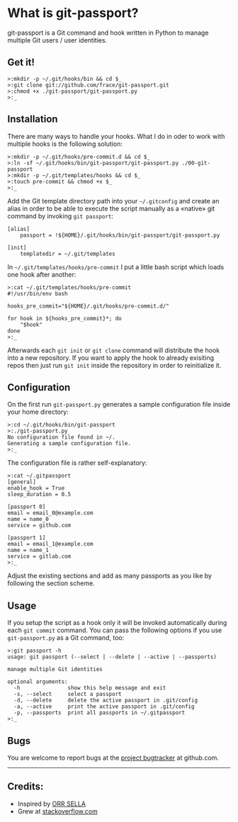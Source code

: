 # What is git-passport?
git-passport is a Git command and hook written in Python to manage multiple Git
users / user identities.


## Get it!
```
>:mkdir -p ~/.git/hooks/bin && cd $_
>:git clone git://github.com/frace/git-passport.git
>:chmod +x ./git-passport/git-passport.py
>:_
```


## Installation
There are many ways to handle your hooks. What I do in oder to work with
multiple hooks is the following solution:
```
>:mkdir -p ~/.git/hooks/pre-commit.d && cd $_
>:ln -sf ~/.git/hooks/bin/git-passport/git-passport.py ./00-git-passport
>:mkdir -p ~/.git/templates/hooks && cd $_
>:touch pre-commit && chmod +x $_
>:_
```

Add the Git template directory path into your `~/.gitconfig` and create an
alias in order to be able to execute the script manually as a «native» git
command by invoking `git passport`:
```
[alias]
    passport = !${HOME}/.git/hooks/bin/git-passport/git-passport.py

[init]
    templatedir = ~/.git/templates
```

In `~/.git/templates/hooks/pre-commit` I put a little bash script which
loads one hook after another:
```
>:cat ~/.git/templates/hooks/pre-commit
#!/usr/bin/env bash

hooks_pre_commit="${HOME}/.git/hooks/pre-commit.d/"

for hook in ${hooks_pre_commit}*; do
    "$hook"
done
>:_
```

Afterwards each `git init` or `git clone` command will distribute
the hook into a new repository.
If you want to apply the hook to already exisiting repos then just run
`git init` inside the repository in order to reinitialize it.


## Configuration
On the first run `git-passport.py` generates a sample configuration file inside
your home directory:
```
>:cd ~/.git/hooks/bin/git-passport
>:./git-passport.py
No configuration file found in ~/.
Generating a sample configuration file.
>:_
```

The configuration file is rather self-explanatory:
```
>:cat ~/.gitpassport
[general]
enable_hook = True
sleep_duration = 0.5

[passport 0]
email = email_0@example.com
name = name_0
service = github.com

[passport 1]
email = email_1@example.com
name = name_1
service = gitlab.com
>:_
```

Adjust the existing sections and add as many passports as you like by following
the section scheme.


## Usage
If you setup the script as a hook only it will be invoked automatically
during each `git commit` command.
You can pass the following options if you use `git-passport.py` as a Git
command, too:
```
>:git passport -h
usage: git passport (--select | --delete | --active | --passports)

manage multiple Git identities

optional arguments:
  -h               show this help message and exit
  -s, --select     select a passport
  -d, --delete     delete the active passport in .git/config
  -a, --active     print the active passport in .git/config
  -p, --passports  print all passports in ~/.gitpassport
>:_
```


## Bugs
You are welcome to report bugs at the [project bugtracker][project-bugtracker]
at github.com.

[project-bugtracker]: https://github.com/frace/git-passport/issues


* * *
## Credits:
+ Inspired by [ORR SELLA][credits-1]
+ Grew at [stackoverflow.com][credits-2]

[credits-1]: https://orrsella.com/2013/08/10/git-using-different-user-emails-for-different-repositories/
[credits-2]: http://stackoverflow.com/questions/4220416/can-i-specify-multiple-users-for-myself-in-gitconfig/23107012#23107012
[credits-3]: http://codereview.stackexchange.com/questions/76935/python-based-git-pre-commit-hook-to-manage-multiple-users-git-identities
